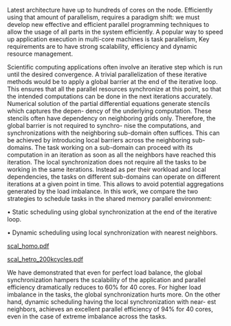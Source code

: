 Latest architecture have up to hundreds of cores on the node. Efficiently using that
amount of parallelism, requires a paradigm shift: we must develop new effective
and efficient parallel programming techniques to allow the usage of all parts in
the system efficiently. A popular way to speed up application execution in multi-core machines is task parallelism, 
Key requirements are to have strong scalability, efficiency and dynamic resource management.

Scientific computing applications often involve an iterative step which is run
until the desired convergence. A trivial parallelization of these iterative methods
would be to apply a global barrier at the end of the iterative loop. This ensures
that all the parallel resources synchronize at this point, so that the intended
computations can be done in the next iterations accurately. Numerical solution
of the partial differential equations generate stencils which captures the depen-
dency of the underlying computation. These stencils often have dependency on
neighboring grids only. Therefore, the global barrier is not required to synchro-
nise the computations, and synchronizations with the neighboring sub-domain
often suffices. This can be achieved by introducing local barriers across the
neighboring sub-domains. The task working on a sub-domain can proceed with
its computation in an iteration as soon as all the neighbors have reached this
iteration. The local synchronization does not require all the tasks to be working
in the same iterations. Instead as per their workload and local dependencies,
the tasks on different sub-domains can operate on different iterations at a given
point in time. This allows to avoid potential aggregations generated by the load
imbalance. In this work, we compare the two strategies to schedule tasks in the
shared memory parallel environment:

• Static scheduling using global synchronization at the end of the iterative loop.

• Dynamic scheduling using local synchronization with nearest neighbors.


[scal_homo.pdf](https://github.com/rajuramj/Task-Parallel-Jacobi-Solver/files/6642307/scal_homo.pdf)

[scal_hetro_200kcycles.pdf](https://github.com/rajuramj/Task-Parallel-Jacobi-Solver/files/6642308/scal_hetro_200kcycles.pdf)

We have demonstrated that even for perfect load balance, the global synchronization hampers the scalability of the
application and parallel efficiency dramatically reduces to 60% for 40 cores. For
higher load imbalance in the tasks, the global synchronization hurts more. On
the other hand, dynamic scheduling having the local synchronization with near-
est neighbors, achieves an excellent parallel efficiency of 94% for 40 cores, even in
the case of extreme imbalance across the tasks.

